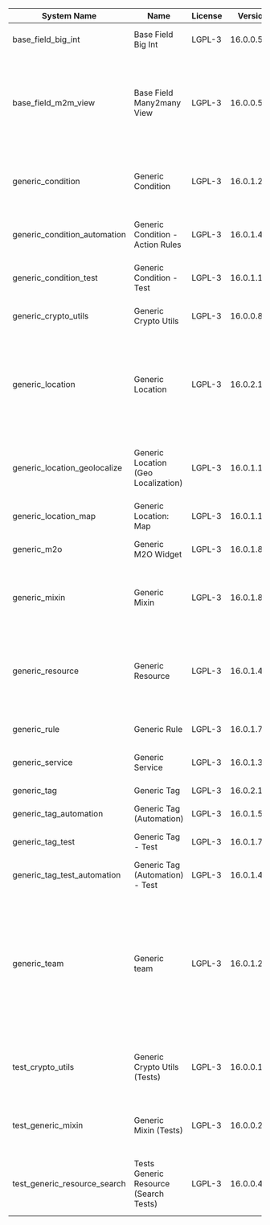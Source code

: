 | System Name | Name | License | Version | Summary | Price |
|---|---|---|---|---|---|
| base_field_big_int | Base Field Big Int | LGPL-3 | 16.0.0.5.0 | BigInt field implementation for Odoo |  |
| base_field_m2m_view | Base Field Many2many View | LGPL-3 | 16.0.0.5.0 | Adds Many2manyView field implementation for Odoo. Useful in cases when m2m relation computed via Postgresql View |  |
| generic_condition | Generic Condition | LGPL-3 | 16.0.1.21.0 | Create generic conditions on which you         can program some logic in Odoo objects |  |
| generic_condition_automation | Generic Condition - Action Rules | LGPL-3 | 16.0.1.4.0 | Generic Conditions (Integration with Action Rules) |  |
| generic_condition_test | Generic Condition - Test | LGPL-3 | 16.0.1.11.0 | Generic Conditions - Tests (do not install manualy) |  |
| generic_crypto_utils | Generic Crypto Utils | LGPL-3 | 16.0.0.8.0 | Technical utils to add encryption to other addons |  |
| generic_location | Generic Location | LGPL-3 | 16.0.2.10.0 | Allows you to make an abstract description of the         objects location relative to the general location         (for example: house3 -> office5 -> room2 -> table5) |  |
| generic_location_geolocalize | Generic Location (Geo Localization) | LGPL-3 | 16.0.1.11.0 | Generic Location (Automaticaly determine geo coordinates         for location by its address) |  |
| generic_location_map | Generic Location: Map | LGPL-3 | 16.0.1.12.0 | Display locations on map view. |  |
| generic_m2o | Generic M2O Widget | LGPL-3 | 16.0.1.8.0 | Generic Many2one widget |  |
| generic_mixin | Generic Mixin | LGPL-3 | 16.0.1.80.0 | Technical module with generic mixins, that may help to build other modules |  |
| generic_resource | Generic Resource | LGPL-3 | 16.0.1.49.0 | Provides the ability to create and categorize         various resources that can be used in other Odoo modules. |  |
| generic_rule | Generic Rule | LGPL-3 | 16.0.1.7.0 | Adds new top-level menu 'rules' |  |
| generic_service | Generic Service | LGPL-3 | 16.0.1.30.0 | Create and manage service catalog |  |
| generic_tag | Generic Tag | LGPL-3 | 16.0.2.14.0 | Generic tag management. |  |
| generic_tag_automation | Generic Tag (Automation) | LGPL-3 | 16.0.1.5.0 |  |  |
| generic_tag_test | Generic Tag - Test | LGPL-3 | 16.0.1.7.0 | Generic Tag - Tests (do not install manualy) |  |
| generic_tag_test_automation | Generic Tag (Automation) - Test | LGPL-3 | 16.0.1.4.0 |  |  |
| generic_team | Generic team | LGPL-3 | 16.0.1.20.0 | With this module you can create teams and add         users to them, which allows you to perform group         actions (such as assigning a responsible team         instead of one person) while working with Odoo applications. |  |
| test_crypto_utils | Generic Crypto Utils (Tests) | LGPL-3 | 16.0.0.13.0 | Technical module that have to be used to test Generic Crypto Utils module |  |
| test_generic_mixin | Generic Mixin (Tests) | LGPL-3 | 16.0.0.23.0 | Technical module that have to be used to test Generic Mixin module |  |
| test_generic_resource_search | Tests Generic Resource (Search Tests) | LGPL-3 | 16.0.0.4.0 | Technical module that have to be used to test Generic Resource search cases |  |
